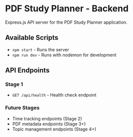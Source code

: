 # PDF Study Planner - Backend

Express.js API server for the PDF Study Planner application.

## Available Scripts

- `npm start` - Runs the server
- `npm run dev` - Runs with nodemon for development

## API Endpoints

### Stage 1
- `GET /api/health` - Health check endpoint

### Future Stages
- Time tracking endpoints (Stage 2)
- PDF metadata endpoints (Stage 3+)
- Topic management endpoints (Stage 4+)

